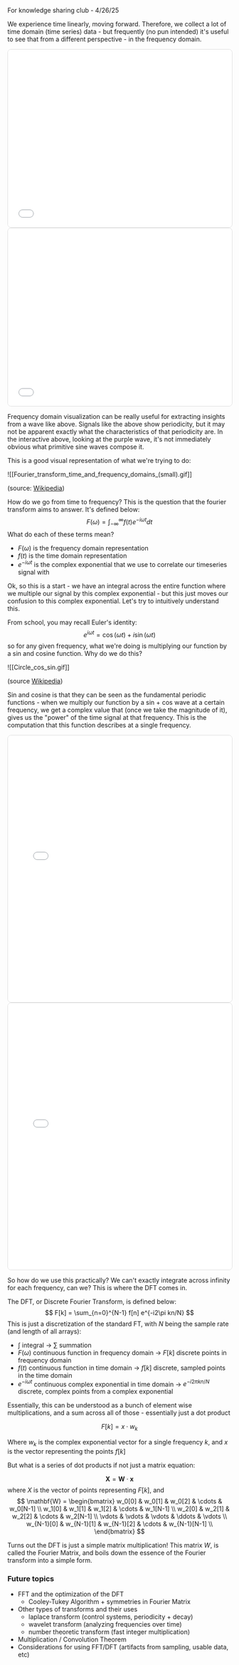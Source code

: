 For knowledge sharing club - 4/26/25

We experience time linearly, moving forward. Therefore, we collect a lot of time domain (time series) data - but frequently (no pun intended) it's useful to see that from a different perspective - in the frequency domain.

<iframe src="../interactive/sinewaves" width="100%" height="400" frameborder="0" scrolling="no" style="border-radius: 8px; border: 1px solid #ddd;"></iframe>

<iframe src="../static/interactive/sinewaves.html" width="100%" height="400" frameborder="0" scrolling="no" style="border-radius: 8px; border: 1px solid #ddd;"></iframe>


Frequency domain visualization can be really useful for extracting insights from a wave like above. Signals like the above show periodicity, but it may not be apparent exactly what the characteristics of that periodicity are. In the interactive above, looking at the purple wave, it's not immediately obvious what primitive sine waves compose it.

This is a good visual representation of what we're trying to do:

![[Fourier_transform_time_and_frequency_domains_(small).gif]]

(source: [Wikipedia](https://en.wikipedia.org/wiki/Fourier_transform#/media/File:Fourier_transform_time_and_frequency_domains_(small).gif))

How do we go from time to frequency? This is the question that the fourier transform aims to answer. It's defined below:
$$
F(\omega) = \int_{-\infty}^{\infty} f(t) e^{-i\omega t} dt
$$
What do each of these terms mean?

- $F(\omega)$ is the frequency domain representation
- $f(t)$ is the time domain representation
- $e^{-i \omega t}$ is the complex exponential that we use to correlate our timeseries signal with

Ok, so this is a start - we have an integral across the entire function where we multiple our signal by this complex exponential - but this just moves our confusion to this complex exponential. Let's try to intuitively understand this.

From school, you may recall Euler's identity:
$$
e^{i\omega t} = \cos(\omega t) + i\sin(\omega t)
$$
so for any given frequency, what we're doing is multiplying our function by a sin and cosine function. Why do we do this? 

![[Circle_cos_sin.gif]]

(source [Wikipedia](https://commons.wikimedia.org/wiki/File:Circle_cos_sin.gif#mw-jump-to-license))

Sin and cosine is that they can be seen as the fundamental periodic functions - when we multiply our function by a sin + cos wave at a certain frequency, we get a complex value that (once we take the magnitude of it), gives us the "power" of the time signal at that frequency. This is the computation that this function describes at a single frequency. 

<iframe src="../interactive/sinmultiply" width="100%" height="600" frameborder="0" scrolling="no" style="border-radius: 8px; border: 1px solid #ddd;"></iframe>

<iframe src="../static/interactive/sinmultiply.html" width="100%" height="600" frameborder="0" scrolling="no" style="border-radius: 8px; border: 1px solid #ddd;"></iframe>


So how do we use this practically? We can't exactly integrate across infinity for each frequency, can we? This is where the DFT comes in.

The DFT, or Discrete Fourier Transform, is defined below:
$$
F[k] = \sum_{n=0}^{N-1} f[n] e^{-i2\pi kn/N}
$$
This is just a discretization of the standard FT, with $N$ being the sample rate (and length of all arrays):
- $\int$ integral -> $\sum$ summation
- $F(\omega)$ continuous function in frequency domain -> $F[k]$ discrete points in frequency domain
- $f(t)$ continuous function in time domain -> $f[k]$ discrete, sampled points in the time domain
- $e^{-i \omega t}$ continuous complex exponential in time domain -> $e^{-i2\pi kn/N}$ discrete, complex points from a complex exponential

Essentially, this can be understood as a bunch of element wise multiplications, and a sum across all of those - essentially just a dot product

$$
F[k] = x \cdot w_k
$$

Where $w_k$ is the complex exponential vector for a single frequency $k$, and $x$ is the vector representing the points $f[k]$

But what is a series of dot products if not just a matrix equation:

$$
\mathbf{X} = \mathbf{W} \cdot \mathbf{x}
$$
where $X$ is the vector of points representing $F[k]$, and  
$$
\mathbf{W} = \begin{bmatrix} w_0[0] & w_0[1] & w_0[2] & \cdots & w_0[N-1] \\ w_1[0] & w_1[1] & w_1[2] & \cdots & w_1[N-1] \\ w_2[0] & w_2[1] & w_2[2] & \cdots & w_2[N-1] \\ \vdots & \vdots & \vdots & \ddots & \vdots \\ w_{N-1}[0] & w_{N-1}[1] & w_{N-1}[2] & \cdots & w_{N-1}[N-1] \\ \end{bmatrix}
$$

Turns out the DFT is just a simple matrix multiplication! This matrix $W$, is called the Fourier Matrix, and boils down the essence of the Fourier transform into a simple form.
### Future topics
- FFT and the optimization of the DFT
	- Cooley-Tukey Algorithm + symmetries in Fourier Matrix
- Other types of transforms and their uses
	- laplace transform (control systems, periodicity + decay)
	- wavelet transform (analyzing frequencies over time)
	- number theoretic transform (fast integer multiplication)
- Multiplication / Convolution Theorem
- Considerations for using FFT/DFT (artifacts from sampling, usable data, etc)